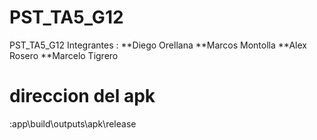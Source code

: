 # PST_TA5_G12
PST_TA5_G12
Integrantes :
**Diego Orellana
**Marcos Montolla
**Alex Rosero
**Marcelo Tigrero

# direccion del apk 
   :app\build\outputs\apk\release 
